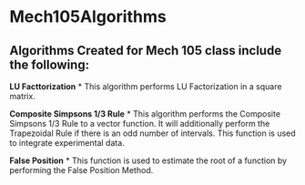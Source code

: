 # Mech105Algorithms
## Algorithms Created for Mech 105 class include the following:

**LU Facttorization**
    * This algorithm performs LU Factorization in a square matrix.
    
**Composite Simpsons 1/3 Rule**
    * This algorithm performs the Composite Simpsons 1/3 Rule to a vector function. It will additionally perform the Trapezoidal Rule if   there is an odd number of intervals. This function is used to integrate experimental data.
    
**False Position** 
    * This function is used to estimate the root of a function by performing the False Position Method.
